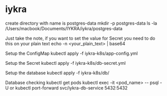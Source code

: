 # iykra

create directory with name is postgres-data
mkdir -p postgres-data
ls -la /Users/macbook/Documents/IYKRA/iykra/postgres-data

Just take the note, if you want to set the value for Secret you need to do this on your plain text
echo -n <your_plain_text> | base64

Setup the ConfigMap
kubectl apply -f iykra-k8s/app-config.yml

Setup the Secret
kubectl apply -f iykra-k8s/db-secret.yml

Setup the database
kubectl apply -f iykra-k8s/db/

Database checking
kubectl get pods
kubectl exec -it <pod_name> -- psql -U <username>
or
kubectl port-forward svc/iykra-db-service 5432:5432
